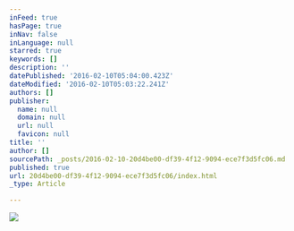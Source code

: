 ```yaml
---
inFeed: true
hasPage: true
inNav: false
inLanguage: null
starred: true
keywords: []
description: ''
datePublished: '2016-02-10T05:04:00.423Z'
dateModified: '2016-02-10T05:03:22.241Z'
authors: []
publisher:
  name: null
  domain: null
  url: null
  favicon: null
title: ''
author: []
sourcePath: _posts/2016-02-10-20d4be00-df39-4f12-9094-ece7f3d5fc06.md
published: true
url: 20d4be00-df39-4f12-9094-ece7f3d5fc06/index.html
_type: Article

---
```

![](https://the-grid-user-content.s3-us-west-2.amazonaws.com/3bd26671-9b6f-4f37-8164-9fd3bb264eba.JPG)